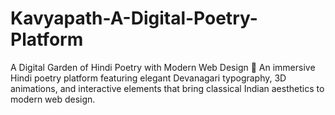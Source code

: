 # Kavyapath-A-Digital-Poetry-Platform
A Digital Garden of Hindi Poetry with Modern Web Design  🌺 An immersive Hindi poetry platform featuring elegant Devanagari typography, 3D animations, and interactive elements that bring classical Indian aesthetics to modern web design.
